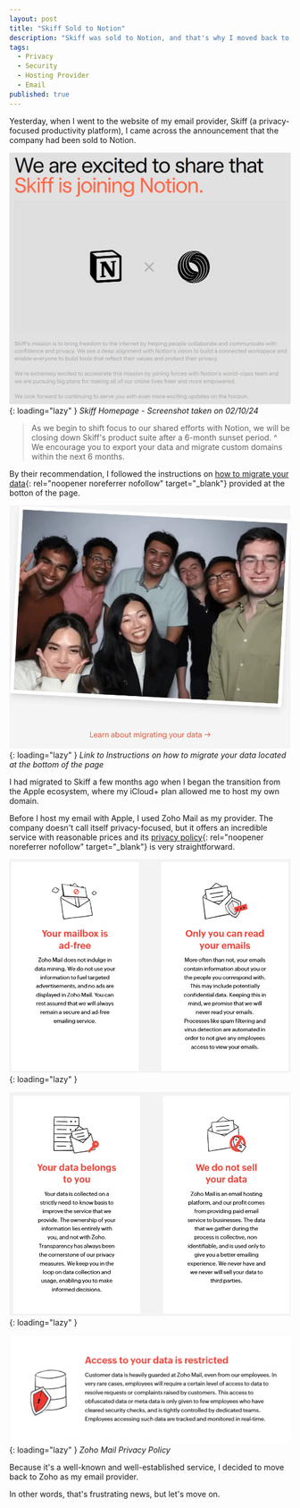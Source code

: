 ```yaml
---
layout: post
title: "Skiff Sold to Notion"
description: "Skiff was sold to Notion, and that's why I moved back to Zoho as my email provider"
tags:
  - Privacy
  - Security
  - Hosting Provider
  - Email
published: true
---
```


Yesterday, when I went to the website of my email provider, Skiff (a privacy-focused productivity platform), I came across the announcement that the company had been sold to Notion.

![Skiff Homepage](/assets/images/general/bc05c5c8-3f77-4d21-8a77-bcfd11ce2c1e.webp){: loading="lazy" }
*Skiff Homepage - Screenshot taken on 02/10/24*

> As we begin to shift focus to our shared efforts with Notion, we will be closing down Skiff's product suite after a 6-month sunset period.
^
> We encourage you to export your data and migrate custom domains within the next 6 months.

By their recommendation, I followed the instructions on [how to migrate your data](https://skiff.com/data-migration "Skiff Instructions on how to migrate your data"){: rel="noopener noreferrer nofollow" target="_blank"} provided at the botton of the page.

![Skiff Homepage](/assets/images/general/90fbf793-b756-4adf-990e-222be1c13f6b.webp){: loading="lazy" }
*Link to Instructions on how to migrate your data located at the bottom of the page*

I had migrated to Skiff a few months ago when I began the transition from the Apple ecosystem, where my iCloud+ plan allowed me to host my own domain.

Before I host my email with Apple, I used Zoho Mail as my provider. The company doesn't call itself privacy-focused, but it offers an incredible service with reasonable prices and its [privacy policy](https://www.zoho.com/mail/privacy.html "Zoho Mail Privacy Policy"){: rel="noopener noreferrer nofollow" target="_blank"} is very straightforward. 

![Zoho Mail Privacy Policy](/assets/images/general/bdb706de-b958-4f98-8e88-4433ac371d94.webp){: loading="lazy" }

![Zoho Mail Privacy Policy](/assets/images/general/2d350588-7038-42c0-8920-af94b6f2de1a.webp){: loading="lazy" }

![Zoho Mail Privacy Policy](/assets/images/general/8dc0841e-0608-4ebd-9018-5434c130e318.webp){: loading="lazy" }
*Zoho Mail Privacy Policy*

Because it's a well-known and well-established service, I decided to move back to Zoho as my email provider.

In other words, that's frustrating news, but let's move on.